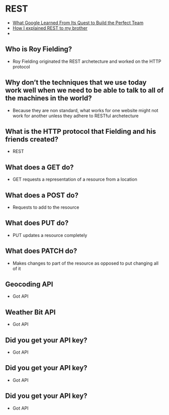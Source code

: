 # REST
- [What Google Learned From Its Quest to Build the Perfect Team](https://www.google.com/amp/mobile.nytimes.com/2016/02/28/magazine/what-google-learned-from-its-quest-to-build-the-perfect-team.amp.html)
- [How I explained REST to my brother](https://gist.github.com/brookr/5977550)
- 
## Who is Roy Fielding?
- Roy Fielding originated the REST archetecture and worked on the HTTP protocol
## Why don’t the techniques that we use today work well when we need to be able to talk to all of the machines in the world?
- Because they are non standard, what works for one website might not work for another unless they adhere to RESTful archetecture 
## What is the HTTP protocol that Fielding and his friends created?
- REST
## What does a GET do?
- GET requests a representation of a resource from a location
## What does a POST do?
- Requests to add to the resource 
## What does PUT do?
- PUT updates a resource completely
## What does PATCH do?
- Makes changes to part of the resource as opposed to put changing all of it 

## Geocoding API
- Got API
## Weather Bit API
- Got API
## Did you get your API key?
- Got API
## Did you get your API key?
- Got API
## Did you get your API key?
- Got API
